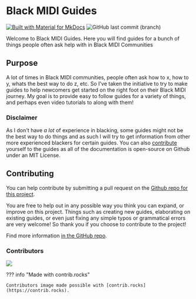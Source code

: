 # Black MIDI Guides

[![Built with Material for MkDocs](https://img.shields.io/badge/Material_for_MkDocs-526CFE?style=flat&logo=MaterialForMkDocs&logoColor=white)](https://squidfunk.github.io/mkdocs-material/)
![GitHub last commit (branch)](https://img.shields.io/github/last-commit/6gh/Black-MIDI-Guides/main?style=flat&label=last%20updated&color=%230066ff)

Welcome to Black MIDI Guides. Here you will find guides for a bunch of things people often ask help with in Black MIDI Communities

## Purpose

A lot of times in Black MIDI communities, people often ask how to x, how to y, whats the best way to do z, etc. So I've taken the initiative to try to make guides to help newcomers get started on the right foot on their Black MIDI journey. My goal is to provide easy to follow guides for a variety of things, and perhaps even video tutorials to along with them!

### Disclaimer

As I don't have _a lot_ of experience in blacking, some guides might not be the best way to do things and as such I will try to get information from other more experienced blackers for certain guides. You can also [contribute](https://github.com/6gh/Black-MIDI-Guides/tree/main/CONTRIBUTING.md) yourself to the guides as all of the documentation is open-source on Github under an MIT License.

## Contributing

You can help contribute by submitting a pull request on the [Github repo for this project](https://github.com/6gh/Black-MIDI-Guides).

You are free to help out in any possible way you think you can expand, or improve on this project. Things such as creating new guides, elaborating on existing guides, or even just fixing any simple typos or grammatical errors are very welcome! So thank you if you choose to contribute to the project!

Find more information [in the GitHub repo](https://github.com/6gh/Black-MIDI-Guides/tree/main/.github/CONTRIBUTING.md).

### Contributors

<a href="https://github.com/OvertureMIDI/Guides/graphs/contributors">
  <img src="https://contrib.rocks/image?repo=OvertureMIDI/Guides" />
</a>

??? info "Made with contrib.rocks"

    Contributors image made possible with [contrib.rocks](https://contrib.rocks).
